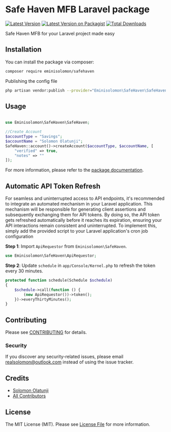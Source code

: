 # Safe Haven MFB Laravel package

[![Latest Version](https://img.shields.io/github/release/eminisolomon/safehaven.svg?style=flat-square)](https://github.com/eminisolomon/safehaven/releases)
[![Latest Version on Packagist](https://img.shields.io/packagist/v/eminisolomon/safehaven.svg?style=flat-square)](https://packagist.org/packages/eminisolomon/safehaven)
[![Total Downloads](https://img.shields.io/packagist/dt/eminisolomon/safehaven.svg?style=flat-square)](https://packagist.org/packages/eminisolomon/safehaven)

Safe Haven MFB for your Laravel project made easy

## Installation

You can install the package via composer:

```bash
composer require eminisolomon/safehaven
```

Publishing the config file

```bash
php artisan vendor:publish --provider="Eminisolomon\SafeHaven\SafeHavenServiceProvider" --tag="config"
```

## Usage

```php

use Eminisolomon\SafeHaven\SafeHaven;

//Create Account
$accountType = "Savings";
$accountName = "Solomon Olatunji";
SafeHaven::account()->createAccount($accountType, $accountName, [
    "verified" => true,
    "notes" => ""
]);

```

For more information, please refer to the [package documentation](docs/index.md).

## Automatic API Token Refresh

For seamless and uninterrupted access to API endpoints, it's recommended to integrate an automated mechanism in your Laravel application. This mechanism will be responsible for generating client assertions and subsequently exchanging them for API tokens. By doing so, the API token gets refreshed automatically before it reaches its expiration, ensuring your API interactions remain consistent and uninterrupted. To implement this, simply add the provided script to your Laravel application's cron job configuration

**Step 1**: Import `ApiRequestor` from `Eminisolomon\SafeHaven`.

```php
use Eminisolomon\SafeHaven\ApiRequestor;
```

**Step 2**: Update `schedule` in `app/Console/Kernel.php` to refresh the token every 30 minutes.

```php
protected function schedule(Schedule $schedule)
{
    $schedule->call(function () {
        (new ApiRequestor())->token();
    })->everyThirtyMinutes();
}
```

## Contributing

Please see [CONTRIBUTING](CONTRIBUTING.md) for details.

### Security

If you discover any security-related issues, please email realsolomon@outlook.com instead of using the issue tracker.

## Credits

- [Solomon Olatunji](https://github.com/eminisolomon)
- [All Contributors](CONTRIBUTORS.md)

## License

The MIT License (MIT). Please see [License File](LICENSE.md) for more information.
